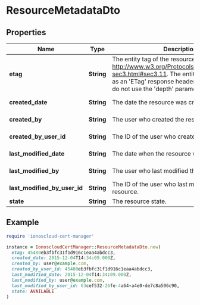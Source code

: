 # ResourceMetadataDto

## Properties

| Name | Type | Description | Notes |
| ---- | ---- | ----------- | ----- |
| **etag** | **String** | The entity tag of the resource, as defined in http://www.w3.org/Protocols/rfc2616/rfc2616-sec3.html#sec3.11. The entity tag is also added as an &#39;ETag&#39; response header to requests that do not use the &#39;depth&#39; parameter. | [optional][readonly] |
| **created_date** | **String** | The date the resource was created. | [optional][readonly] |
| **created_by** | **String** | The user who created the resource. | [optional][readonly] |
| **created_by_user_id** | **String** | The ID of the user who created the resource. | [optional][readonly] |
| **last_modified_date** | **String** | The date when the resource was last modified. | [optional][readonly] |
| **last_modified_by** | **String** | The user who last modified the resource. | [optional][readonly] |
| **last_modified_by_user_id** | **String** | The ID of the user who last modified the resource. | [optional][readonly] |
| **state** | **String** | The resource state. | [optional] |

## Example

```ruby
require 'ionoscloud-cert-manager'

instance = IonoscloudCertManager::ResourceMetadataDto.new(
  etag: 45480eb3fbfc31f1d916c1eaa4abdcc3,
  created_date: 2015-12-04T14:34:09.000Z,
  created_by: user@example.com,
  created_by_user_id: 45480eb3fbfc31f1d916c1eaa4abdcc3,
  last_modified_date: 2015-12-04T14:34:09.000Z,
  last_modified_by: user@example.com,
  last_modified_by_user_id: 63cef532-26fe-4a64-a4e0-de7c8a506c90,
  state: AVAILABLE
)
```
